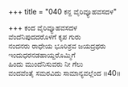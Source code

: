 +++
title = "040 ಕನ್ದ ವೈರಿವ್ಯೂಹವಸದಳ"

+++
ಕಂದ ವೈರಿವ್ಯೂಹವಸದಳ  
ವೆಂದೆನಿಪುದದರೊಳಗೆ ಕೃಪ ಗುರು  
ನಂದನರು ರಾಧೇಯ ಭೂರಿಶ್ರವ ಜಯದ್ರಥರು  
ಇಂದುಧರನಡಹಾಯ್ದರೊಮ್ಮಿಗೆ  
ಹಿಂದು ಮುಂದೆನಿಸುವರು ನೀ ಗೆಲು  
ವಂದವೆಂತೈ ಸಮರವಿದು ಸಾಮಾನ್ಯವಲ್ಲೆಂದ     ॥40॥